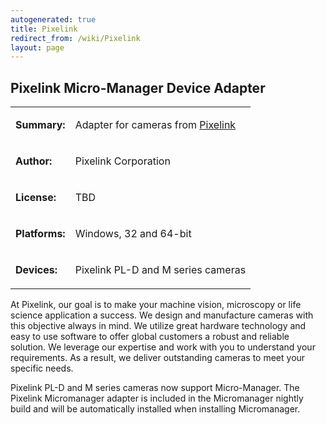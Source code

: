```yaml
---
autogenerated: true
title: Pixelink
redirect_from: /wiki/Pixelink
layout: page
---
```


## Pixelink Micro-Manager Device Adapter

<table>
<tr>
<td markdown="1">

**Summary:**

</td>
<td markdown="1">

Adapter for cameras from [Pixelink](http://www.pixelink.com)

</td>
</tr>
<tr>
<td markdown="1">

**Author:**

</td>
<td markdown="1">

Pixelink Corporation

</td>
</tr>
<tr>
<td markdown="1">

**License:**

</td>
<td markdown="1">

TBD

</td>
</tr>
<tr>
<td markdown="1">

**Platforms:**

</td>
<td markdown="1">

Windows, 32 and 64-bit

</td>
</tr>
<tr>
<td markdown="1">

**Devices:**

</td>
<td markdown="1">

Pixelink PL-D and M series cameras

</td>
</tr>
</table>

At Pixelink, our goal is to make your machine vision, microscopy or life
science application a success. We design and manufacture cameras with
this objective always in mind. We utilize great hardware technology and
easy to use software to offer global customers a robust and reliable
solution. We leverage our expertise and work with you to understand your
requirements. As a result, we deliver outstanding cameras to meet your
specific needs.

Pixelink PL-D and M series cameras now support Micro-Manager. The Pixelink
Micromanager adapter is included in the Micromanager nightly build and will
be automatically installed when installing Micromanager.
